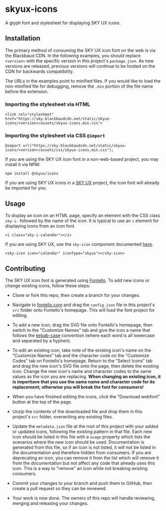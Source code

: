 # skyux-icons
A glyph font and stylesheet for displaying SKY UX icons.

## Installation

The primary method of consuming the SKY UX icon font on the web is via the Blackbaud CDN. In the following examples, you should replace `<version>` with the specific version in this project's `package.json`. As new versions are released, previous versions will continue to be hosted on the CDN for backwards compatibility.

The URLs in the examples point to minified files. If you would like to load the non-minified file for debugging, remove the `.min` portion of the file name before the extension.

### Importing the stylesheet via HTML

`<link rel="stylesheet" href="https://sky.blackbaudcdn.net/static/skyux-icons/<version>/assets/skyux-icons.min.css">`

### Importing the stylesheet via CSS `@import`

`@import url("https://sky.blackbaudcdn.net/static/skyux-icons/<version>/assets/css/skyux-icons.min.css");`

If you are using the SKY UX icon font in a non-web-based project, you may install it via NPM:

`npm install @skyux/icons`

If you are using SKY UX icons in a [SKY UX](https://developer.blackbaud.com/skyux/) project, the icon font will already be imported for you.

## Usage

To display an icon on an HTML page, specify an element with the CSS class `sky-i-` followed by the name of the icon. It is typical to use an `i` element for displaying icons from an icon font.

`<i class="sky-i-calendar"></i>`

If you are using SKY UX, use the `sky-icon` component documented [here](https://host.nxt.blackbaud.com/skyux-indicators/docs/icon).

`<sky-icon icon="calendar" iconType="skyux"></sky-icon>`

## Contributing

The SKY UX icon font is generated using [Fontello](http://fontello.com/). To add new icons or change existing icons, follow these steps:

- Clone or fork this repo, then create a branch for your changes.

- Navigate to [fontello.com](http://fontello.com/) and drag the `config.json` file in this project's `src` folder onto Fontello's homepage. This will load the font project for editing.

- To add a new icon, drag the SVG file onto Fontello's homepage, then switch to the "Customize Names" tab and give the icon a name that follows the [kebab-case](https://medium.com/better-programming/string-case-styles-camel-pascal-snake-and-kebab-case-981407998841) convention (where each word is all lowercase and separated by a hyphen).

- To edit an existing icon, take note of the existing icon's name on the "Customize Names" tab and the character code on the "Customize Codes" tab on Fontello's homepage. Return to the "Select Icons" tab and drag the new icon's SVG file onto the page, then delete the existing icon. Change the new icon's name and character codes to the same values as the icon you are replacing. **When changing an existing icon, it is imperitave that you use the same name and character code for its replacement; otherwise you will break the font for consumers!**

- When you have finished editing the icons, click the "Download webfont" button at the top of the page.

- Unzip the contents of the downloaded file and drop them in this project's `src` folder, overwriting any existing files.

- Update the `metadata.json` file at the root of this project with your added or updated icons, following the existing pattern in that file. Each new icon should be listed in this file with a `usage` property which lists the scenarios where the new icon should be used. Documentation is generated from this file, so if an icon is not listed, it will not be listed in the documentation and therefore hidden from consumers. If you are deprecating an icon, you can remove it from the list which will remove it from the documentation but not affect any code that already uses this icon. This is a way to "remove" an icon while not breaking existing consumers.

- Commit your changes to your branch and push them to GitHub, then create a pull request so they can be reviewed.

- Your work is now done. The owners of this repo will handle reviewing, merging and releasing your changes.
